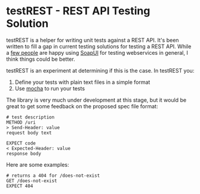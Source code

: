 # testREST - REST API Testing Solution

testREST is a helper for writing unit tests against a REST API.  It's been written to fill a gap in current testing solutions for testing a REST API.  While a [few people](http://stackoverflow.com/questions/203495/testing-rest-webservices) are happy using [SoapUI](http://www.soapui.org/) for testing webservices in general, I think things could be better.

testREST is an experiment at determining if this is the case.  In testREST you:

1. Define your tests with plain text files in a simple format
2. Use [mocha](https://github.com/visionmedia/mocha) to run your tests

The library is very much under development at this stage, but it would be great to get some feedback on the proposed spec file format:

```
# test description
METHOD /uri
> Send-Header: value
request body text

EXPECT code
< Expected-Header: value
response body
```

Here are some examples:

```
# returns a 404 for /does-not-exist
GET /does-not-exist
EXPECT 404
```